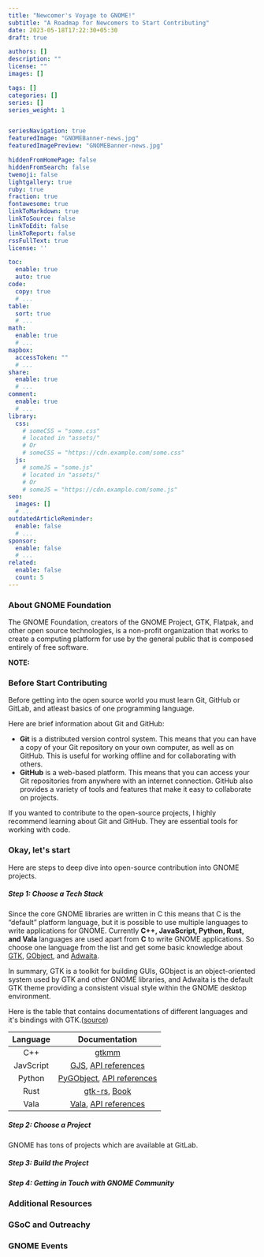 ```yaml
---
title: "Newcomer's Voyage to GNOME!"
subtitle: "A Roadmap for Newcomers to Start Contributing"
date: 2023-05-18T17:22:30+05:30
draft: true

authors: []
description: ""
license: ""
images: []

tags: []
categories: []
series: []
series_weight: 1


seriesNavigation: true
featuredImage: "GNOMEBanner-news.jpg"
featuredImagePreview: "GNOMEBanner-news.jpg"

hiddenFromHomePage: false
hiddenFromSearch: false
twemoji: false
lightgallery: true
ruby: true
fraction: true
fontawesome: true
linkToMarkdown: true
linkToSource: false
linkToEdit: false
linkToReport: false
rssFullText: true
license: ''

toc:
  enable: true
  auto: true
code:
  copy: true
  # ...
table:
  sort: true
  # ...
math:
  enable: true
  # ...
mapbox:
  accessToken: ""
  # ...
share:
  enable: true
  # ...
comment:
  enable: true
  # ...
library:
  css:
    # someCSS = "some.css"
    # located in "assets/"
    # Or
    # someCSS = "https://cdn.example.com/some.css"
  js:
    # someJS = "some.js"
    # located in "assets/"
    # Or
    # someJS = "https://cdn.example.com/some.js"
seo:
  images: []
  # ...
outdatedArticleReminder:
  enable: false
  # ...
sponsor:
  enable: false
  # ...
related:
  enable: false
  count: 5
---
```


### About GNOME Foundation

The GNOME Foundation, creators of the GNOME Project, GTK, Flatpak, and other open source technologies, is a non-profit organization that works to create a computing platform for use by the general public that is composed entirely of free software.

<b>NOTE: </b>

### Before Start Contributing

Before getting into the open source world you must learn Git, GitHub or GitLab, and atleast basics of one programming language. 

Here are brief information about Git and GitHub:

- <b>Git</b> is a distributed version control system. This means that you can have a copy of your Git repository on your own computer, as well as on GitHub. This is useful for working offline and for collaborating with others.
- <b>GitHub</b> is a web-based platform. This means that you can access your Git repositories from anywhere with an internet connection. GitHub also provides a variety of tools and features that make it easy to collaborate on projects.

If you wanted to contribute to the open-source projects, I highly recommend learning about Git and GitHub. They are essential tools for working with code.

### Okay, let's start

Here are steps to deep dive into open-source contribution into GNOME projects.

##### Step 1: Choose a Tech Stack

Since the core GNOME libraries are written in C this means that C is the “default” platform language, but it is possible to use multiple languages to write applications for GNOME.
Currently <b>C++, JavaScript, Python, Rust, and Vala</b> languages are used apart from <b>C</b> to write GNOME applications. 
So choose one language from the list and get some basic knowledge about [GTK](https://docs.gtk.org/gtk4/index.html), [GObject](https://docs.gtk.org/gobject/), and [Adwaita](https://gnome.pages.gitlab.gnome.org/libadwaita/doc/main/index.html).

In summary, GTK is a toolkit for building GUIs, GObject is an object-oriented system used by GTK and other GNOME libraries, and Adwaita is the default GTK theme providing a consistent visual style within the GNOME desktop environment. 

Here is the table that contains documentations of different languages and it's bindings with GTK.([source](https://developer.gnome.org/documentation/introduction/languages.html))

| Language | Documentation |
| :-------------: | :-------------: |
| C++  | [gtkmm](https://gtkmm.org/en/index.html)  |
| JavScript  | [GJS](https://gjs.guide/), [API references](https://gjs-docs.gnome.org/)  |
| Python  | [PyGObject](https://pygobject.readthedocs.io/en/latest/), [API references](http://lazka.github.io/pgi-docs/)  |
| Rust  | [gtk-rs](https://gtk-rs.org/), [Book](https://gtk-rs.org/gtk4-rs/stable/latest/book/)  |
| Vala  | [Vala](https://vala.dev/), [API references](https://valadoc.org/)  |


##### Step 2: Choose a Project

GNOME has tons of projects which are available at GitLab.

##### Step 3: Build the Project

##### Step 4: Getting in Touch with GNOME Community

### Additional Resources

### GSoC and Outreachy

### GNOME Events
